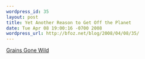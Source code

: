 ```yaml
---
wordpress_id: 35
layout: post
title: Yet Another Reason to Get Off the Planet
date: Tue Apr 08 19:00:16 -0700 2008
wordpress_url: http://bfoz.net/blog/2008/04/08/35/
---
```

[Grains Gone Wild](http://www.nytimes.com/2008/04/07/opinion/07krugman.html?_r=2&oref=slogin&oref=slogin)
